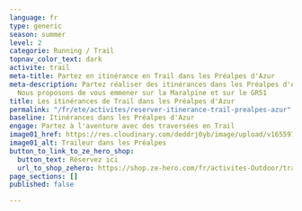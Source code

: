 ```yaml
---
language: fr
type: generic
season: summer
level: 2
categorie: Running / Trail
topnav_color_text: dark
activite: trail
meta-title: Partez en itinérance en Trail dans les Préalpes d'Azur
meta-description: Partez réaliser des itinérances dans les Préalpes d'Azur en trail.
  Nous proposons de vous emmener sur la Maralpine et sur le GR51
title: Les itinérances de Trail dans les Préalpes d'Azur
permalink: "/fr/ete/activites/reserver-itinerance-trail-prealpes-azur"
baseline: Itinérances dans les Préalpes d'Azur
engage: Partez à l'aventure avec des traversées en Trail
image01_href: https://res.cloudinary.com/deddrj0yb/image/upload/v1655970333/website/By%20Ze%20Hero%20Activity/IMG20220612105528_1.jpg
image01_alt: Traileur dans les Préalpes
button_to_link_to_ze_hero_shop:
  button_text: Réservez ici
  url_to_shop_zehero: https://shop.ze-hero.com/fr/activites-Outdoor/trail/17603-maralpine-traversee-des-prealpes-dazur-journee-ze-hero-yann-alarcon
page_sections: []
published: false

---
```

